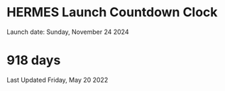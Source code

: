 # HERMES Launch Countdown Clock

Launch date: Sunday, November 24 2024
# 918 days

Last Updated Friday, May 20 2022
